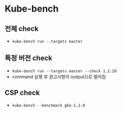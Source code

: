 # Kube-bench

## 전체 check 
- `kube-bench run --targets master`

## 특정 버전 check
- `kube-bench run --targets master --check 1.2.20`
- command 실행 후 권고사항이 output으로 떨어짐

## CSP check
- `kube-bench --benchmark gke-1.2.0`
